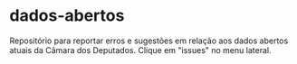 # dados-abertos
Repositório para reportar erros e sugestões em relação aos dados abertos atuais da Câmara dos Deputados.
Clique em "issues" no menu lateral.
